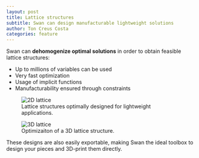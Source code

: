 ```yaml
---
layout: post
title: Lattice structures
subtitle: Swan can design manufacturable lightweight solutions
author: Ton Creus Costa
categories: feature
---
```


Swan can **dehomogenize optimal solutions** in order to obtain feasible lattice structures:

- Up to millions of variables can be used
- Very fast optimization
- Usage of implicit functions
- Manufacturability ensured through constraints

<figure>
  <img src="{{site.url}}/assets/images/features/hero-lattice.png" alt="2D lattice"/>
  <figcaption> Lattice structures optimally designed for lightweight applications.</figcaption>
</figure>

<figure>
  <img src="{{site.url}}/assets/images/news/coolstuff/Lattice.gif" alt="3D lattice"/>
  <figcaption> Optimizaiton of a 3D lattice structure.</figcaption>
</figure>

These designs are also easily exportable, making Swan the ideal toolbox to design your pieces and 3D-print them directly. 